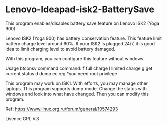 # Lenovo-Ideapad-isk2-BatterySave
This program enables/disables battery save feature on Lenovo ISK2 (Yoga 900)

Lenovo ISK2 (Yoga 900) has battery conservation feature. This feature limit battery charge level around 60%. If your ISK2 is plugged 24/7, it is good idea to limit charging level to avoid battery damaged.

With this program, you can configure this feature without windows.

Usage
  btconsv command
  command:
      f         full charge
      l         limited charge
      g         get current status
      d         dump ec reg
*you need root privilege

This program may work on ISK1.
With efforts, you may manage other laptops. This program supports dump mode. Change the status with windows and look into what have changed. Then you can modify this program.

Ref: https://www.linux.org.ru/forum/general/10574293

Lisence GPL V.3

